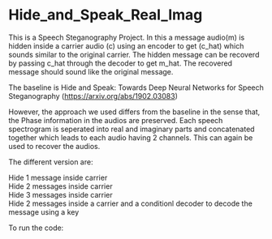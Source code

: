 # Hide_and_Speak_Real_Imag

This is a Speech Steganography Project. In this a message audio(m) is hidden inside a carrier audio (c) using an encoder to get (c_hat) which sounds similar to the original carrier. The hidden message can be recoverd by passing c_hat through the decoder to get m_hat. The recovered message should sound like the original message.

The baseline is Hide and Speak: Towards Deep Neural Networks for Speech Steganography (https://arxiv.org/abs/1902.03083)

However, the approach we used differs from the baseline in the sense that, the Phase information in the audios are preserved. Each speech spectrogram is seperated into real and imaginary parts and concatenated together which leads to each audio having 2 channels. This can again be used to recover the audios.


The different version are: 

Hide 1 message inside carrier   
Hide 2 messages inside carrier  
Hide 3 messages inside carrier  
Hide 2 messages inside a carrier and a conditionl decoder to decode the message using a key


To run the code:


